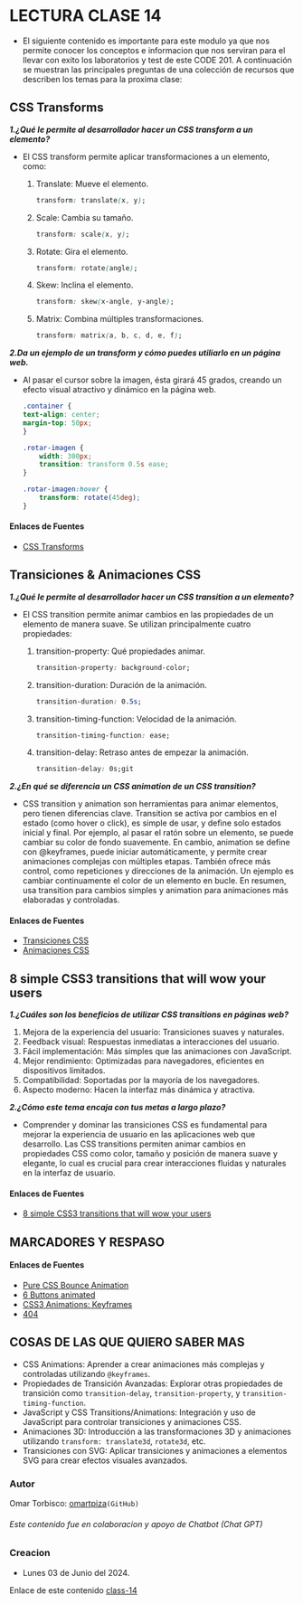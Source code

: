 # LECTURA CLASE 14

- El siguiente contenido es importante para este modulo ya que nos permite conocer los conceptos e informacion que nos serviran para el llevar con exito los laboratorios y test de este CODE 201.
A continuación se muestran las principales preguntas de una colección de recursos que describen los temas para la proxima clase:

## CSS Transforms
  
***1.¿Qué le permite al desarrollador hacer un CSS transform a un elemento?***

- El CSS transform permite aplicar transformaciones a un elemento, como:

    1. Translate: Mueve el elemento.

        ```css
        transform: translate(x, y);
        ```

    2. Scale: Cambia su tamaño.

        ```css
        transform: scale(x, y);
        ```

    3. Rotate: Gira el elemento.

        ```css
        transform: rotate(angle);
        ```

    4. Skew: Inclina el elemento.

        ```css
        transform: skew(x-angle, y-angle);
        ```

    5. Matrix: Combina múltiples transformaciones.

        ```css
        transform: matrix(a, b, c, d, e, f);
        ```

***2.Da un ejemplo de un transform y cómo puedes utiliarlo en un página web.***

- Al pasar el cursor sobre la imagen, ésta girará 45 grados, creando un efecto visual atractivo y dinámico en la página web.

    ```css
    .container {
    text-align: center;
    margin-top: 50px;
    }

    .rotar-imagen {
        width: 300px;
        transition: transform 0.5s ease;
    }

    .rotar-imagen:hover {
        transform: rotate(45deg);
    }
    ```

#### Enlaces de Fuentes

- [CSS Transforms](https://learn.shayhowe.com/advanced-html-css/css-transforms/)

## Transiciones & Animaciones CSS

***1.¿Qué le permite al desarrollador hacer un CSS transition a un elemento?***

- El CSS transition permite animar cambios en las propiedades de un elemento de manera suave. Se utilizan principalmente cuatro propiedades:

    1. transition-property: Qué propiedades animar.

        ```css
        transition-property: background-color;
        ```

    2. transition-duration: Duración de la animación.

        ```css
        transition-duration: 0.5s;
        ```

    3. transition-timing-function: Velocidad de la animación.

        ```css
        transition-timing-function: ease;
        ```

    4. transition-delay: Retraso antes de empezar la animación.

        ```css
        transition-delay: 0s;git 
        ```

***2.¿En qué se diferencia un CSS animation de un CSS transition?***

- CSS transition y animation son herramientas para animar elementos, pero tienen diferencias clave. Transition se activa por cambios en el estado (como hover o click), es simple de usar, y define solo estados inicial y final. Por ejemplo, al pasar el ratón sobre un elemento, se puede cambiar su color de fondo suavemente. En cambio, animation se define con @keyframes, puede iniciar automáticamente, y permite crear animaciones complejas con múltiples etapas. También ofrece más control, como repeticiones y direcciones de la animación. Un ejemplo es cambiar continuamente el color de un elemento en bucle. En resumen, usa transition para cambios simples y animation para animaciones más elaboradas y controladas.

#### Enlaces de Fuentes

- [Transiciones CSS](https://lenguajecss.com/css/animaciones/transiciones/)
- [Animaciones CSS](https://lenguajecss.com/css/animaciones/animaciones/)

## 8 simple CSS3 transitions that will wow your users

***1.¿Cuáles son los beneficios de utilizar CSS transitions en páginas web?***

1. Mejora de la experiencia del usuario: Transiciones suaves y naturales.
2. Feedback visual: Respuestas inmediatas a interacciones del usuario.
3. Fácil implementación: Más simples que las animaciones con JavaScript.
4. Mejor rendimiento: Optimizadas para navegadores, eficientes en dispositivos limitados.
5. Compatibilidad: Soportadas por la mayoría de los navegadores.
6. Aspecto moderno: Hacen la interfaz más dinámica y atractiva.

***2.¿Cómo este tema encaja con tus metas a largo plazo?***

- Comprender y dominar las transiciones CSS es fundamental para mejorar la experiencia de usuario en las aplicaciones web que desarrollo. Las CSS transitions permiten animar cambios en propiedades CSS como color, tamaño y posición de manera suave y elegante, lo cual es crucial para crear interacciones fluidas y naturales en la interfaz de usuario.

#### Enlaces de Fuentes

- [8 simple CSS3 transitions that will wow your users](https://www.webdesignerdepot.com/2014/05/8-simple-css3-transitions-that-will-wow-your-users)

## MARCADORES Y RESPASO

#### Enlaces de Fuentes

- [Pure CSS Bounce Animation](https://codepen.io/dp_lewis/pen/QWMxRR)
- [6 Buttons animated](https://codepen.io/retyui/pen/ByoaXV)
- [CSS3 Animations: Keyframes](https://codepen.io/akshaychauhan/pen/dyBqVo)
- [404](https://codepen.io/kieranfivestars/pen/MYdQxX)

## COSAS DE LAS QUE QUIERO SABER MAS

- CSS Animations: Aprender a crear animaciones más complejas y controladas utilizando `@keyframes`.
- Propiedades de Transición Avanzadas: Explorar otras propiedades de transición como `transition-delay`, `transition-property`, y `transition-timing-function`.
- JavaScript y CSS Transitions/Animations: Integración y uso de JavaScript para controlar transiciones y animaciones CSS.
- Animaciones 3D: Introducción a las transformaciones 3D y animaciones utilizando `transform: translate3d`, `rotate3d`, etc.
- Transiciones con SVG: Aplicar transiciones y animaciones a elementos SVG para crear efectos visuales avanzados.

### Autor

  Omar Torbisco: [omartpiza](https://github.com/omartpiza)`(GitHub)`

###### *Este contenido fue en colaboracion y apoyo de Chatbot (Chat GPT)*

### Creacion

- Lunes 03 de Junio del 2024.

Enlace de este contenido [class-14](https://omartpiza.github.io/reading-notes/201/class-14)